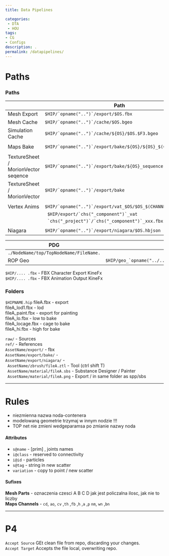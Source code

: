 ```yaml
---
title: Data Pipelines

categories:
 - DTA
 - HOU
tags:
- CG
- Configs
description: .
permalink: /datapipelines/
---
```






# Paths


### Paths

||Path
--|--|
 Mesh  Export| ```$HIP/`opname("..")`/export/$OS.fbx``` |  
 Mesh  Cache|```$HIP/`opname("..")`/cache/$OS.bgeo```  |     
 Simulation   Cache| ```$HIP/`opname("..")`/cache/${OS}/$OS.$F3.bgeo``` |  
||
 Maps Bake|```$HIP/`opname("..")`/export/bake/${OS}/${OS}_$(CHANNEL).tif``` |      
||
TextureSheet / MorionVector seqence | ```$HIP/`opname("..")`/export/bake/${OS}_sequence``` |      
TextureSheet / MorionVector |  ```$HIP/`opname("..")`/export/bake``` |  
||
Vertex Anims |```$HIP/`opname("..")`/export/vat_$OS/$OS_$(CHANNEL).exr``` |       
||``` $HIP/export/`chs("_component")`_vat```   |
||``` `chs("_project")`/`chs("_component")`_xxx.fbx```  |
||
Niagara|``` $HIP/`opname("..")`/export/niagara/$OS.hbjson ``` |



PDG  ||
--|--|
|```./NodeName/top/TopNodeName/FileName.```  
ROP Geo|```$HIP/geo_`opname("../..")`/top/`opname("..")`/part`@top_name`.bgeo.sc```

```$HIP/.... .fbx``` -  FBX Character Export   KineFx  
```$HIP/.... .fbx``` - FBX Animation Output  KineFx  

### Folders

`$HIPNAME.hip`
fileA.fbx - export    
fileA_lod1.fbx - lod    
fileA_paint.fbx - export for painting    
fileA_lo.fbx - low to bake    
fileA_locage.fbx - cage to bake      
fileA_hi.fbx - high for bake     

` raw/ ` - Sources    
` ref/ ` - References    
` AssetName/export/ ` -    fbx   
` AssetName/export/bake/ ` -     
` AssetName/export/niagara/ ` -     
` AssetName/zbrush/fileA.ztl` - Tool (ctrl shift T)  
` AssetName/material/fileA.sbs` - Substance     Designer / Painter          
` AssetName/material/fileA.png` - Export    / in same folder as  spp/sbs   


---

# Rules

- niezmienna nazwa noda-contenera
- modelowaną geometrie trzymaj w innym nodzie !!!  
- TOP net nie zmieni wedgeparamsa po zmianie nazwy noda

#### Attributes

- `s@name` -  [prim] , joints names
- `i@class` -  reserved to connectivity   
- `i@id` -  particles    
- `s@tag` - string in new scatter
- `variation` - copy to point / new scatter


#### Sufixes

**Mesh Parts** - oznaczenia czesci A B C D jak jest policzalna ilosc, jak nie to liczby  
**Maps Channels** - `cd`,  `ao`, `cv` ,`th` ,`fb` ,`h` ,`a` ,`p` `nm`, `wn` ,`bn`

---







# P4
`Accept Source` GEt clean file from repo, discarding your changes.  
`Accept Target` Accepts the file local, overwriting repo.  
